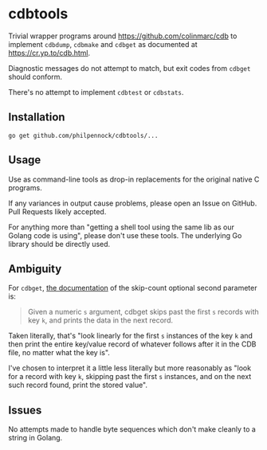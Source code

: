 cdbtools
========

Trivial wrapper programs around <https://github.com/colinmarc/cdb> to
implement `cdbdump`, `cdbmake` and `cdbget` as documented at
<https://cr.yp.to/cdb.html>.

Diagnostic messages do not attempt to match, but exit codes from `cdbget`
should conform.

There's no attempt to implement `cdbtest` or `cdbstats`.

## Installation

`go get github.com/philpennock/cdbtools/...`

## Usage

Use as command-line tools as drop-in replacements for the original native C
programs.

If any variances in output cause problems, please open an Issue on GitHub.
Pull Requests likely accepted.

For anything more than "getting a shell tool using the same lib as our Golang
code is using", please don't use these tools.  The underlying Go library
should be directly used.

## Ambiguity

For `cdbget`, [the documentation](https://cr.yp.to/cdb/cdbget.html) of the
skip-count optional second parameter is:
> Given a numeric `s` argument, cdbget skips past the first `s` records with
> key `k`, and prints the data in the next record.

Taken literally, that's "look linearly for the first `s` instances of the key
`k` and then print the entire key/value record of whatever follows after it in
the CDB file, no matter what the key is".

I've chosen to interpret it a little less literally but more reasonably as
"look for a record with key `k`, skipping past the first `s` instances, and on
the next such record found, print the stored value".

## Issues

No attempts made to handle byte sequences which don't make cleanly to a string
in Golang.
